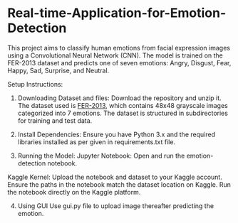 # Real-time-Application-for-Emotion-Detection
This project aims to classify human emotions from facial expression images using a Convolutional Neural Network (CNN). The model is trained on the FER-2013 dataset and predicts one of seven emotions: Angry, Disgust, Fear, Happy, Sad, Surprise, and Neutral.

Setup Instructions:

1. Downloading Dataset and files: 
Download the repository and unzip it.
The dataset used is [FER-2013](https://www.kaggle.com/datasets/msambare/fer2013), which contains 48x48 grayscale images categorized into 7 emotions. The dataset is structured in subdirectories for training and test data.

2. Install Dependencies: 
Ensure you have Python 3.x and the required libraries installed as per given in requirements.txt file.

3. Running the Model: 
Jupyter Notebook: Open and run the emotion-detection notebook.

Kaggle Kernel: Upload the notebook and dataset to your Kaggle account. Ensure the paths in the notebook match the dataset location on Kaggle. Run the notebook directly on the Kaggle platform.

4. Using GUI Use gui.py file to upload image thereafter predicting the emotion.
